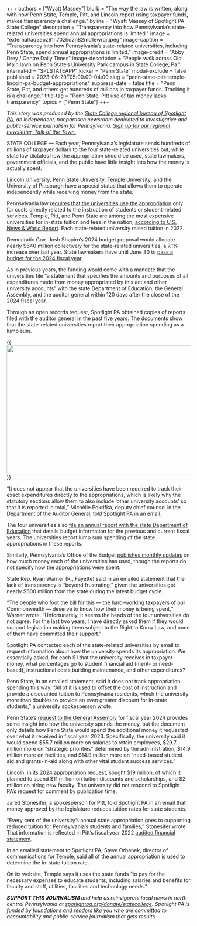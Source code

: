 +++
authors = ["Wyatt Massey"]
blurb = "The way the law is written, along with how Penn State, Temple, Pitt, and Lincoln report using taxpayer funds, makes transparency a challenge."
byline = "Wyatt Massey of Spotlight PA State College"
description = "Transparency into how Pennsylvania’s state-related universities spend annual appropriations is limited."
image = "external/aq5epz61n70zhd2n82md1ewrqr.jpeg"
image-caption = "Transparency into how Pennsylvania’s state-related universities, including Penn State, spend annual appropriations is limited."
image-credit = "Abby Drey / Centre Daily Times"
image-description = "People walk across Old Main lawn on Penn State’s University Park campus in State College, Pa."
internal-id = "SPLSTATEAPP"
kicker = "Penn State"
modal-exclude = false
published = 2023-06-29T05:00:00-04:00
slug = "penn-state-pitt-temple-lincoln-pa-budget-appropriations"
suppress-date = false
title = "Penn State, Pitt, and others get hundreds of millions in taxpayer funds. Tracking it is a challenge."
title-tag = "Penn State, Pitt use of tax money lacks transparency"
topics = ["Penn State"]
+++

<em>This story was produced by the </em><a href="https://www.spotlightpa.org/statecollege"><em>State College regional bureau of Spotlight PA</em></a><em>, an independent, nonpartisan newsroom dedicated to investigative and public-service journalism for Pennsylvania. </em><a href="https://www.spotlightpa.org/newsletters/talkofthetown"><em>Sign up for our regional newsletter, Talk of the Town.</em></a><em></em>

STATE COLLEGE — Each year, Pennsylvania’s legislature sends hundreds of millions of taxpayer dollars to the four state-related universities but, while state law dictates how the appropriation should be used, state lawmakers, government officials, and the public have little insight into how the money is actually spent.

Lincoln University, Penn State University, Temple University, and the University of Pittsburgh have a special status that allows them to operate independently while receiving money from the state.

Pennsylvania law <a href="https://www.legis.state.pa.us/cfdocs/legis/li/uconsCheck.cfm?yr=2022&amp;sessInd=0&amp;act=54">requires that the universities use the appropriation</a> only for costs directly related to the instruction of students or student-related services. Temple, Pitt, and Penn State are among the most expensive universities for in-state tuition and fees in the nation, <a href="https://www.usnews.com/education/best-colleges/the-short-list-college/articles/colleges-with-the-highest-in-state-tuition">according to U.S. News &amp; World Report</a>. Each state-related university raised tuition in 2022.<mark></mark>

<script src="https://www.spotlightpa.org/embed.js" async></script><div data-spl-embed-version="1" data-spl-src="https://www.spotlightpa.org/embeds/newsletter/?cta=Sign%20up%20for%20our%20new%20regional%20newsletter%2C%20%3Cb%3ETalk%20of%20the%20Town%3C%2Fb%3E%2C%20and%20get%20all%20the%20news%20and%20notes%20from%20State%20College%20and%20north-central%20PA.&button=Sign%20Up%20Now&preselect=state_college&eyebrow=DON'T%20MISS%20A%20BEAT"></div>

Democratic Gov. Josh Shapiro’s 2024 budget proposal would allocate nearly $640 million collectively for the state-related universities, a 7.1% increase over last year. State lawmakers have until June 30 to <a href="https://www.spotlightpa.org/news/2023/06/pa-budget-guide-legislature-josh-shapiro-how-to-follow/">pass a budget for the 2024 fiscal year</a>.

As in previous years, the funding would come with a mandate that the universities file “a statement that specifies the amounts and purposes of all expenditures made from money appropriated by this act and other university accounts” with the state Department of Education, the General Assembly, and the auditor general within 120 days after the close of the 2024 fiscal year.

Through an open records request, Spotlight PA obtained copies of reports filed with the auditor general in the past five years. The documents show that the state-related universities report their appropriation spending as a lump sum.

{{<image src="https://images.data.spotlightpa.org/insecure/rt:fill/w:770/h:352/g:sm/el:1/q:75/MjAyMy8wNi8wMWo5LXM3ZnktejJoMS1icTAwLnBuZw==.webp" width="770" height="352" description="A screenshot of Penn State’s “statement of appropriations earned” for fiscal year 2022." caption="A screenshot of Penn State’s “statement of appropriations earned” for fiscal year 2022." credit="Screenshot">}}

“It does not appear that the universities have been required to track their exact expenditures directly to the appropriations, which is likely why the statutory sections allow them to also include ‘other university accounts’ so that it is reported in total,” Michèlle Pokrifka, deputy chief counsel in the Department of the Auditor General, told Spotlight PA in an email.

The four universities also <a href="https://www.education.pa.gov/DataAndReporting/HigherEd/Stairs/Pages/default.aspx">file an annual report with the state Department of Education</a> that details budget information for the previous and current fiscal years. The universities report lump sum spending of the state appropriations in these reports.

Similarly, Pennsylvania’s Office of the Budget <a href="https://www.budget.pa.gov/Publications%20and%20Reports/StatusofAppropriations/Pages/default.aspx">publishes monthly updates</a> on how much money each of the universities has used, though the reports do not specify how the appropriations were spent.

State Rep. Ryan Warner (R., Fayette) said in an emailed statement that the lack of transparency is “beyond frustrating,” given the universities got nearly $600 million from the state during the latest budget cycle.

“The people who foot the bill for this — the hard-working taxpayers of our Commonwealth — deserve to know how their money is being spent,” Warner wrote. “Unfortunately, it seems the heads of the four universities do not agree. For the last two years, I have directly asked them if they would support legislation making them subject to the Right to Know Law, and none of them have committed their support.”

<script src="https://www.spotlightpa.org/embed.js" async></script><div data-spl-embed-version="1" data-spl-src="https://www.spotlightpa.org/embeds/donate/"></div>

Spotlight PA contacted each of the state-related universities by email to request information about how the university spends its appropriation. We essentially asked, for each $1 that the university receives in taxpayer money, what percentages go to student financial aid (merit- or need-based), instructional costs,building maintenance, and other expenditures?

Penn State, in an emailed statement, said it does not track appropriation spending this way. “All of it is used to offset the cost of instruction and provide a discounted tuition to Pennsylvania residents, which the university more than doubles to provide an even greater discount for in-state students,” a university spokesperson wrote.

Penn State’s <a href="https://budget.psu.edu/BudgetPresentation/2023-24/2023-24%20Appropriation%20Request.pdf">request to the General Assembly</a> for fiscal year 2024 provides some insight into how the university spends the money, but the document only details how Penn State would spend the additional money it requested over what it received in fiscal year 2023. Specifically, the university said it would spend $55.7 million more on salaries to retain employees, $29.7 million more on “strategic priorities” determined by the administration, $14.9 million more on facilities, and $14.9 million more on “need-based student aid and grants-in-aid along with other vital student success services.”

Lincoln, <a href="https://www.legis.state.pa.us/WU01/LI/TR/Transcripts/2023_0019H.pdf">in its 2024 appropriation request</a>, sought $19 million, of which it planned to spend $11 million on tuition discounts and scholarships, and $2 million on hiring new faculty. The university did not respond to Spotlight PA’s request for comment by publication time.

Jared Stonesifer, a spokesperson for Pitt, told Spotlight PA in an email that money approved by the legislature reduces tuition rates for state students.

“Every cent of the university’s annual state appropriation goes to supporting reduced tuition for Pennsylvania’s students and families,” Stonesifer wrote. That information is reflected in Pitt’s fiscal year 2022 <a href="https://www.controller.pitt.edu/wp-content/uploads/AFS-FY-2022-FINAL.pdf">audited financial statement</a>.

In an emailed statement to Spotlight PA, Steve Orbanek, director of communications for Temple, said all of the annual appropriation is used to determine the in-state tuition rate.

On its website, Temple says it uses the state funds “to pay for the necessary expenses to educate students, including salaries and benefits for faculty and staff, utilities, facilities and technology needs.”

<script src="https://www.spotlightpa.org/embed.js" async></script><div data-spl-embed-version="1" data-spl-src="https://www.spotlightpa.org/embeds/tips/?tip_text=Do%20you%20have%20a%20tip%20about%20Penn%20State%3F%20We%20want%20to%20hear%20from%20you."></div>

<strong><em>SUPPORT THIS JOURNALISM </em></strong><em>and help us reinvigorate local news in north-central Pennsylvania at </em><a href="http://spotlightpa.org/donate/statecollege"><em>spotlightpa.org/donate/statecollege</em></a><em>. Spotlight PA is funded by </em><a href="https://www.spotlightpa.org/support"><em>foundations and readers like you</em></a><em> who are committed to accountability and public-service journalism that gets results.</em>

